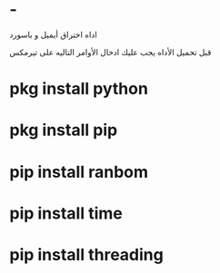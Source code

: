 # -
اداه اختراق أيميل و باسورد 

قبل تحميل الأداه يجب عليك ادخال الأوامر التاليه على تيرمكس 
# pkg install python

# pkg install pip 

# pip install ranbom 

# pip install time 

# pip install threading

 
